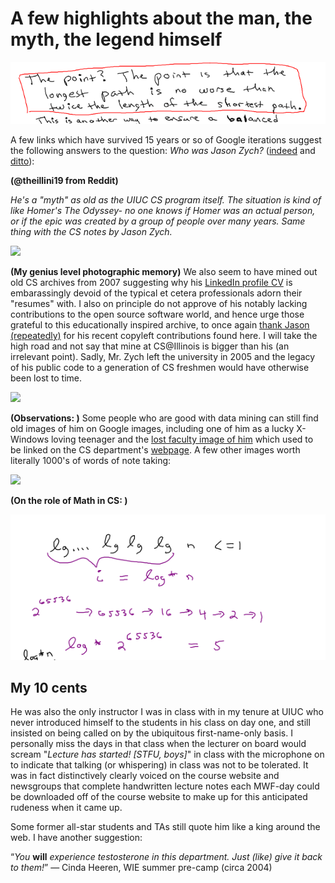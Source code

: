 # A few highlights about the man, the myth, the legend himself

<img src="https://github.com/maxieds/MyProtestToTheIllinoisDMCAActOf2017/blob/master/local-images/rbnotes-the-point3.png" />

A few links which have survived 15 years or so of Google iterations 
suggest the following answers to the question: 
*Who was Jason Zych?* ([indeed](https://www.reddit.com/r/UIUC/comments/6kapwr/who_is_jason_zych/) and [ditto](https://www.facebook.com/UIUC.CS225/posts/i-had-jason-zych-during-his-last-semester-teaching-here-bring-back-the-mountain-/325944075682/)):

**(@theillini19 from Reddit)**

*He's a "myth" as old as the UIUC CS program itself. The situation is kind of like Homer's The Odyssey- no one knows if 
Homer was an actual person, or if the epic was created by a group of people over many years. 
Same thing with the CS notes by Jason Zych.*

<img src="https://github.com/maxieds/MyProtestToTheIllinoisDMCATakedownActOf2017/blob/master/local-images/Whois.png" />

**(My genius level photographic memory)**
We also seem to have mined out old CS archives from 2007 suggesting why his [LinkedIn profile CV](https://github.com/maxieds/MyProtestToTheIllinoisDMCATakedownActOf2017/blob/master/local-images/ThanksJared225.png) is embarassingly devoid of the typical et cetera professionals adorn their "resumes" with. I also on principle do not approve of his notably lacking contributions to the open source software world, and hence urge those grateful to this educationally inspired archive, to once again [thank Jason (repeatedly)](https://github.com/maxieds/MyProtestToTheIllinoisDMCATakedownActOf2017/blob/master/local-documents/PredatingTheDMCAAtUIUC.md#credit-where-credit-is-due) for his recent copyleft contributions found here. 
I will take the high road and not say that mine at CS@Illinois is bigger than his (an irrelevant point). Sadly, Mr. Zych left the university in 2005 and the legacy of his public code to a generation of CS freshmen would have otherwise been lost to time.

<img src="https://github.com/maxieds/MyProtestToTheIllinoisDMCATakedownActOf2017/blob/master/local-images/DegreeRequirements.png" />

**(Observations: )**
Some people who are good with data mining can still find old images of him on 
Google images, including one of him as a lucky X-Windows loving teenager and 
the [lost faculty image of him](https://cs.illinois.edu/directory/profile/zych) which 
used to be linked on the CS department's [webpage](http://cs.uiuc.edu). A few other 
images worth literally 1000's of words of note taking:

<img src="https://github.com/maxieds/MyProtestToTheIllinoisDMCATakedownActOf2017/blob/master/local-images/kdtree-notes-page1.png" />

**(On the role of Math in CS: )**

<img src="https://github.com/maxieds/MyProtestToTheIllinoisDMCAActOf2017/blob/master/local-images/lecture-notes2.png" />

## My 10 cents

He was also the only instructor I was in class with in my tenure at UIUC who never 
introduced himself to the students in his class on day one, and still insisted on 
being called on by the ubiquitous first-name-only basis. I personally miss the days in that 
class when the lecturer on board would scream "*Lecture has started! [STFU, boys]*" in class 
with the microphone on to indicate that talking (or whispering) in class was not to be tolerated. 
It was in fact distinctively clearly voiced on the course website and newsgroups that complete handwritten 
lecture notes each MWF-day could be downloaded off of the course website to make up for this 
anticipated rudeness when it came up. 

Some former all-star students and TAs still quote him like a king around the web. I have another suggestion:

“*You* **will** *experience testosterone in this department. Just (like) give it back to them!*” — Cinda Heeren, WIE summer pre-camp (circa 2004)
